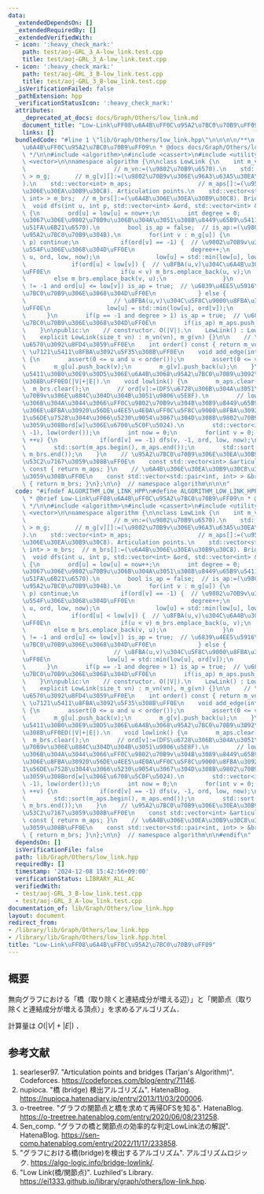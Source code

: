 ```yaml
---
data:
  _extendedDependsOn: []
  _extendedRequiredBy: []
  _extendedVerifiedWith:
  - icon: ':heavy_check_mark:'
    path: test/aoj-GRL_3_A-low_link.test.cpp
    title: test/aoj-GRL_3_A-low_link.test.cpp
  - icon: ':heavy_check_mark:'
    path: test/aoj-GRL_3_B-low_link.test.cpp
    title: test/aoj-GRL_3_B-low_link.test.cpp
  _isVerificationFailed: false
  _pathExtension: hpp
  _verificationStatusIcon: ':heavy_check_mark:'
  attributes:
    _deprecated_at_docs: docs/Graph/Others/low_link.md
    document_title: "Low-Link\uFF08\u6A4B\uFF0C\u95A2\u7BC0\u70B9\uFF09"
    links: []
  bundledCode: "#line 1 \"lib/Graph/Others/low_link.hpp\"\n\n\n\n/**\n * @brief Low-Link\uFF08\
    \u6A4B\uFF0C\u95A2\u7BC0\u70B9\uFF09\n * @docs docs/Graph/Others/low_link.md\n\
    \ */\n\n#include <algorithm>\n#include <cassert>\n#include <utility>\n#include\
    \ <vector>\n\nnamespace algorithm {\n\nclass LowLink {\n    int m_vn;        \
    \                         // m_vn:=(\u9802\u70B9\u6570).\n    std::vector<std::vector<int>\
    \ > m_g;       // m_g[v][]:=(\u9802\u70B9v\u306E\u96A3\u63A5\u30EA\u30B9\u30C8\
    ).\n    std::vector<int> m_aps;                   // m_aps[]:=(\u95A2\u7BC0\u70B9\
    \u306E\u30EA\u30B9\u30C8). Articulation points.\n    std::vector<std::pair<int,\
    \ int> > m_brs;  // m_brs[]:=(\u6A4B\u306E\u30EA\u30B9\u30C8). Bridges.\n\n  \
    \  void dfs(int u, int p, std::vector<int> &ord, std::vector<int> &low, int &now)\
    \ {\n        ord[u] = low[u] = now++;\n        int degree = 0;      // degree:=(DFS\u6728\
    \u3067\u306E\u9802\u70B9u\u306B\u304A\u3051\u308B\u8449\u65B9\u5411\u3078\u306E\
    \u51FA\u6B21\u6570).\n        bool is_ap = false;  // is_ap:=(\u9802\u70B9u\u304C\
    \u95A2\u7BC0\u70B9\u304B).\n        for(int v : m_g[u]) {\n            if(v ==\
    \ p) continue;\n            if(ord[v] == -1) {  // \u9802\u70B9v\u304C\u672A\u8A2A\
    \u554F\u306E\u3068\u304D\uFF0E\n                degree++;\n                dfs(v,\
    \ u, ord, low, now);\n                low[u] = std::min(low[u], low[v]);\n   \
    \             if(ord[u] < low[v]) {  // \u8FBA(u,v)\u304C\u6A4B\u306E\u3068\u304D\
    \uFF0E\n                    if(u < v) m_brs.emplace_back(u, v);\n            \
    \        else m_brs.emplace_back(v, u);\n                }\n                if(p\
    \ != -1 and ord[u] <= low[v]) is_ap = true;  // \u6839\u4EE5\u5916\u3067\u95A2\
    \u7BC0\u70B9\u306E\u3068\u304D\uFF0E\n            } else {                   \
    \                         // \u8FBA(u,v)\u304C\u5F8C\u9000\u8FBA\u306E\u3068\u304D\
    \uFF0E\n                low[u] = std::min(low[u], ord[v]);\n            }\n  \
    \      }\n        if(p == -1 and degree > 1) is_ap = true;  // \u6839\u304C\u95A2\
    \u7BC0\u70B9\u306E\u3068\u304D\uFF0E\n        if(is_ap) m_aps.push_back(u);\n\
    \    }\n\npublic:\n    // constructor. O(|V|).\n    LowLink() : LowLink(0) {}\n\
    \    explicit LowLink(size_t vn) : m_vn(vn), m_g(vn) {}\n\n    // \u9802\u70B9\
    \u6570\u3092\u8FD4\u3059\uFF0E\n    int order() const { return m_vn; }\n    //\
    \ \u7121\u5411\u8FBA\u3092\u5F35\u308B\uFF0E\n    void add_edge(int u, int v)\
    \ {\n        assert(0 <= u and u < order());\n        assert(0 <= v and v < order());\n\
    \        m_g[u].push_back(v);\n        m_g[v].push_back(u);\n    }\n    // \u7121\
    \u5411\u30B0\u30E9\u30D5\u306E\u6A4B\u3068\u95A2\u7BC0\u70B9\u3092\u6C42\u3081\
    \u308B\uFF0EO(|V|+|E|).\n    void lowlink() {\n        m_aps.clear();\n      \
    \  m_brs.clear();\n        // ord[v]:=(DFS\u6728\u306B\u304A\u3051\u308B\u9802\
    \u70B9v\u306E\u884C\u304D\u304B\u3051\u9806\u5E8F).\n        // low[v]:=(DFS\u6728\
    \u306B\u304A\u3044\u3066\uFF0C\u9802\u70B9v\u304B\u3089\u8449\u65B9\u5411\u3078\
    \u306E\u8FBA\u30920\u56DE\u4EE5\u4E0A\uFF0C\u5F8C\u9000\u8FBA\u3092\u9AD8\u3005\
    1\u56DE\u7528\u3044\u3066\u5230\u9054\u3067\u304D\u308B\u9802\u70B9w\u306B\u5BFE\
    \u3059\u308Bord[w]\u306E\u6700\u5C0F\u5024).\n        std::vector<int> ord(order(),\
    \ -1), low(order());\n        int now = 0;\n        for(int v = 0; v < order();\
    \ ++v) {\n            if(ord[v] == -1) dfs(v, -1, ord, low, now);\n        }\n\
    \        std::sort(m_aps.begin(), m_aps.end());\n        std::sort(m_brs.begin(),\
    \ m_brs.end());\n    }\n    // \u95A2\u7BC0\u70B9\u306E\u30EA\u30B9\u30C8\u3092\
    \u53C2\u7167\u3059\u308B\uFF0E\n    const std::vector<int> &articulation_points()\
    \ const { return m_aps; }\n    // \u6A4B\u306E\u30EA\u30B9\u30C8\u3092\u53C2\u7167\
    \u3059\u308B\uFF0E\n    const std::vector<std::pair<int, int> > &bridges() const\
    \ { return m_brs; }\n};\n\n}  // namespace algorithm\n\n\n"
  code: "#ifndef ALGORITHM_LOW_LINK_HPP\n#define ALGORITHM_LOW_LINK_HPP 1\n\n/**\n\
    \ * @brief Low-Link\uFF08\u6A4B\uFF0C\u95A2\u7BC0\u70B9\uFF09\n * @docs docs/Graph/Others/low_link.md\n\
    \ */\n\n#include <algorithm>\n#include <cassert>\n#include <utility>\n#include\
    \ <vector>\n\nnamespace algorithm {\n\nclass LowLink {\n    int m_vn;        \
    \                         // m_vn:=(\u9802\u70B9\u6570).\n    std::vector<std::vector<int>\
    \ > m_g;       // m_g[v][]:=(\u9802\u70B9v\u306E\u96A3\u63A5\u30EA\u30B9\u30C8\
    ).\n    std::vector<int> m_aps;                   // m_aps[]:=(\u95A2\u7BC0\u70B9\
    \u306E\u30EA\u30B9\u30C8). Articulation points.\n    std::vector<std::pair<int,\
    \ int> > m_brs;  // m_brs[]:=(\u6A4B\u306E\u30EA\u30B9\u30C8). Bridges.\n\n  \
    \  void dfs(int u, int p, std::vector<int> &ord, std::vector<int> &low, int &now)\
    \ {\n        ord[u] = low[u] = now++;\n        int degree = 0;      // degree:=(DFS\u6728\
    \u3067\u306E\u9802\u70B9u\u306B\u304A\u3051\u308B\u8449\u65B9\u5411\u3078\u306E\
    \u51FA\u6B21\u6570).\n        bool is_ap = false;  // is_ap:=(\u9802\u70B9u\u304C\
    \u95A2\u7BC0\u70B9\u304B).\n        for(int v : m_g[u]) {\n            if(v ==\
    \ p) continue;\n            if(ord[v] == -1) {  // \u9802\u70B9v\u304C\u672A\u8A2A\
    \u554F\u306E\u3068\u304D\uFF0E\n                degree++;\n                dfs(v,\
    \ u, ord, low, now);\n                low[u] = std::min(low[u], low[v]);\n   \
    \             if(ord[u] < low[v]) {  // \u8FBA(u,v)\u304C\u6A4B\u306E\u3068\u304D\
    \uFF0E\n                    if(u < v) m_brs.emplace_back(u, v);\n            \
    \        else m_brs.emplace_back(v, u);\n                }\n                if(p\
    \ != -1 and ord[u] <= low[v]) is_ap = true;  // \u6839\u4EE5\u5916\u3067\u95A2\
    \u7BC0\u70B9\u306E\u3068\u304D\uFF0E\n            } else {                   \
    \                         // \u8FBA(u,v)\u304C\u5F8C\u9000\u8FBA\u306E\u3068\u304D\
    \uFF0E\n                low[u] = std::min(low[u], ord[v]);\n            }\n  \
    \      }\n        if(p == -1 and degree > 1) is_ap = true;  // \u6839\u304C\u95A2\
    \u7BC0\u70B9\u306E\u3068\u304D\uFF0E\n        if(is_ap) m_aps.push_back(u);\n\
    \    }\n\npublic:\n    // constructor. O(|V|).\n    LowLink() : LowLink(0) {}\n\
    \    explicit LowLink(size_t vn) : m_vn(vn), m_g(vn) {}\n\n    // \u9802\u70B9\
    \u6570\u3092\u8FD4\u3059\uFF0E\n    int order() const { return m_vn; }\n    //\
    \ \u7121\u5411\u8FBA\u3092\u5F35\u308B\uFF0E\n    void add_edge(int u, int v)\
    \ {\n        assert(0 <= u and u < order());\n        assert(0 <= v and v < order());\n\
    \        m_g[u].push_back(v);\n        m_g[v].push_back(u);\n    }\n    // \u7121\
    \u5411\u30B0\u30E9\u30D5\u306E\u6A4B\u3068\u95A2\u7BC0\u70B9\u3092\u6C42\u3081\
    \u308B\uFF0EO(|V|+|E|).\n    void lowlink() {\n        m_aps.clear();\n      \
    \  m_brs.clear();\n        // ord[v]:=(DFS\u6728\u306B\u304A\u3051\u308B\u9802\
    \u70B9v\u306E\u884C\u304D\u304B\u3051\u9806\u5E8F).\n        // low[v]:=(DFS\u6728\
    \u306B\u304A\u3044\u3066\uFF0C\u9802\u70B9v\u304B\u3089\u8449\u65B9\u5411\u3078\
    \u306E\u8FBA\u30920\u56DE\u4EE5\u4E0A\uFF0C\u5F8C\u9000\u8FBA\u3092\u9AD8\u3005\
    1\u56DE\u7528\u3044\u3066\u5230\u9054\u3067\u304D\u308B\u9802\u70B9w\u306B\u5BFE\
    \u3059\u308Bord[w]\u306E\u6700\u5C0F\u5024).\n        std::vector<int> ord(order(),\
    \ -1), low(order());\n        int now = 0;\n        for(int v = 0; v < order();\
    \ ++v) {\n            if(ord[v] == -1) dfs(v, -1, ord, low, now);\n        }\n\
    \        std::sort(m_aps.begin(), m_aps.end());\n        std::sort(m_brs.begin(),\
    \ m_brs.end());\n    }\n    // \u95A2\u7BC0\u70B9\u306E\u30EA\u30B9\u30C8\u3092\
    \u53C2\u7167\u3059\u308B\uFF0E\n    const std::vector<int> &articulation_points()\
    \ const { return m_aps; }\n    // \u6A4B\u306E\u30EA\u30B9\u30C8\u3092\u53C2\u7167\
    \u3059\u308B\uFF0E\n    const std::vector<std::pair<int, int> > &bridges() const\
    \ { return m_brs; }\n};\n\n}  // namespace algorithm\n\n#endif\n"
  dependsOn: []
  isVerificationFile: false
  path: lib/Graph/Others/low_link.hpp
  requiredBy: []
  timestamp: '2024-12-08 15:42:56+09:00'
  verificationStatus: LIBRARY_ALL_AC
  verifiedWith:
  - test/aoj-GRL_3_B-low_link.test.cpp
  - test/aoj-GRL_3_A-low_link.test.cpp
documentation_of: lib/Graph/Others/low_link.hpp
layout: document
redirect_from:
- /library/lib/Graph/Others/low_link.hpp
- /library/lib/Graph/Others/low_link.hpp.html
title: "Low-Link\uFF08\u6A4B\uFF0C\u95A2\u7BC0\u70B9\uFF09"
---
```

## 概要

無向グラフにおける「橋（取り除くと連結成分が増える辺）」と「関節点（取り除くと連結成分が増える頂点）」を求めるアルゴリズム．

計算量は $O(\lvert V \rvert + \lvert E \rvert)$ ．


## 参考文献

1. searleser97. "Articulation points and bridges (Tarjan's Algorithm)". Codeforces. <https://codeforces.com/blog/entry/71146>.
1. nupioca. "橋 (bridge) 検出アルゴリズム". HatenaBlog. <https://nupioca.hatenadiary.jp/entry/2013/11/03/200006>.
1. o-treetree. "グラフの関節点と橋を求めて再帰DFSを知る". HatenaBlog. <https://o-treetree.hatenablog.com/entry/2020/06/08/231258>.
1. Sen_comp. "グラフの橋と関節点の効率的な判定LowLink法の解説". HatenaBlog. <https://sen-comp.hatenablog.com/entry/2022/11/17/233858>.
1. "グラフにおける橋(bridge)を検出するアルゴリズム". アルゴリズムロジック. <https://algo-logic.info/bridge-lowlink/>.
1. "Low Link(橋/関節点)". Luzhiled's Library. <https://ei1333.github.io/library/graph/others/low-link.hpp>.
